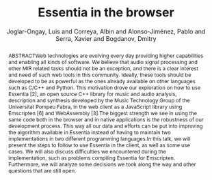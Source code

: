 ---
title: "Essentia in the browser"
abstract: "ABSTRACTWeb technologies are evolving every day providing higher capabilities and enabling all kinds of software. We believe that audio signal processing and other MIR related tasks should not be an exception, and there is a clear interest and need of such web tools in this community. Ideally, these tools should be developed to be as powerful as the ones already available on other languages such as C/C++ and Python. This motivation drove our exploration on how to use Essentia [2], an open source C++ library for music and audio analysis, description and synthesis developed by the Music Technology Group of the Universitat Pompeu Fabra, in the web client as a JavaScript library using Emscripten [6] and WebAssembly [3].The biggest strength we see in using the same code both in the browser and in native applications is the robustness of our development process. This way all our data and efforts can be put into improving the algorithm available in Essentia instead of having to maintain two implementations in two different programming languages.In this talk, we will present the steps to follow to use Essentia in the client, as well as some use cases. We will also discuss difficulties we encountered during the implementation, such as problems compiling Essentia for Emscripten. Furthermore, we will analyze some decisions we took along the way and other questions that are still open."
address: "Trondheim, Norway"
booktitle: "Proceedings of the International Web Audio Conference"
editor: "Xambó, Anna and Martín, Sara R. and Roma, Gerard"
month: "December"
publisher: "NTNU"
series: "WAC '19"
pages: "114--115"
ID: "51"
author: "Joglar-Ongay, Luis and Correya, Albin and Alonso-Jiménez, Pablo and Serra, Xavier and Bogdanov, Dmitry"
webAuthor: "Luis Joglar-Ongay, Albin Correya, Pablo Alonso-Jiménez, Xavier Serra, Dmitry Bogdanov"
track: "Talk"
year: "2019"
tags: year2019
media: https://youtu.be/uaD5vK4y9ps
pdflink: "/_data/papers/pdf/2019/2019_51.pdf"
ISSN: "2663-5844"
---